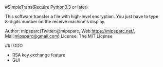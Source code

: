 #SimpleTrans(Require Python3.3 or later)

This software transfer a file with high-level encryption. You just have to type 8-digits number on the receive machine's display. 

Author: mipsparc(Twitter:@mipsparc, Web:https://mipsparc.net/, Mail:mipsparc@gmail.com)
License: The MIT License

##TODO
- RSA key exchange feature
- GUI
